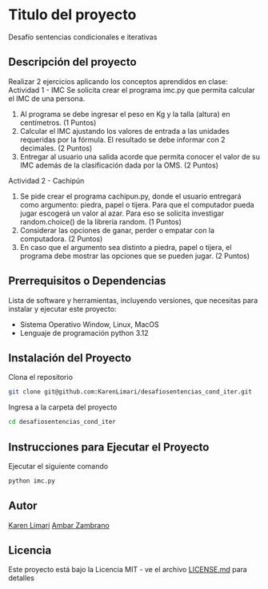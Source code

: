# Titulo del proyecto

Desafío sentencias condicionales e iterativas

## Descripción del proyecto

Realizar 2 ejercicios aplicando los conceptos aprendidos en clase:
Actividad 1 - IMC
Se solicita crear el programa imc.py que permita calcular el IMC de una persona.

1. Al programa se debe ingresar el peso en Kg y la talla (altura) en centímetros.
   (1 Puntos)
2. Calcular el IMC ajustando los valores de entrada a las unidades requeridas por la
   fórmula. El resultado se debe informar con 2 decimales.
   (2 Puntos)
3. Entregar al usuario una salida acorde que permita conocer el valor de su IMC
   además de la clasificación dada por la OMS.
   (2 Puntos)

Actividad 2 - Cachipún

1. Se pide crear el programa cachipun.py, donde el usuario entregará como
   argumento: piedra, papel o tijera. Para que el computador pueda jugar escogerá un
   valor al azar. Para eso se solicita investigar random.choice() de la librería random.
   (1 Puntos)
1. Considerar las opciones de ganar, perder o empatar con la computadora.
   (2 Puntos)
1. En caso que el argumento sea distinto a piedra, papel o tijera, el programa debe
   mostrar las opciones que se pueden jugar.
   (2 Puntos)

## Prerrequisitos o Dependencias

Lista de software y herramientas, incluyendo versiones, que necesitas para instalar y ejecutar este proyecto:

- Sistema Operativo Window, Linux, MacOS
- Lenguaje de programación python 3.12

## Instalación del Proyecto

Clona el repositorio

```bash
git clone git@github.com:KarenLimari/desafiosentencias_cond_iter.git
```

Ingresa a la carpeta del proyecto

```bash
cd desafiosentencias_cond_iter
```

## Instrucciones para Ejecutar el Proyecto

Ejecutar el siguiente comando

```bash
python imc.py
```

## Autor

[Karen Limari](https://github.com/KarenLimari)
[Ambar Zambrano](https://github.com/ambrazv)

## Licencia

Este proyecto está bajo la Licencia MIT - ve el archivo [LICENSE.md](LICENSE) para detalles
